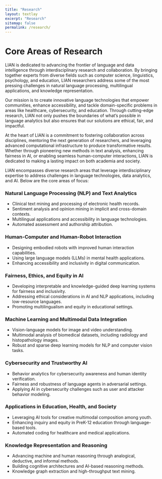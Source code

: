 ```yaml
---
title: "Research"
layout: textlay
excerpt: "Research"
sitemap: false
permalink: /research/
---
```


# **Core Areas of Research**

LIAN is dedicated to advancing the frontier of language and data intelligence through interdisciplinary research and collaboration. By bringing together experts from diverse fields such as computer science, linguistics, psychology, and education, LIAN researchers address some of the most pressing challenges in natural language processing, multilingual applications, and knowledge representation.

Our mission is to create innovative language technologies that empower communities, enhance accessibility, and tackle domain-specific problems in areas like healthcare, cybersecurity, and education. Through cutting-edge research, LIAN not only pushes the boundaries of what’s possible in language analytics but also ensures that our solutions are ethical, fair, and impactful.

At the heart of LIAN is a commitment to fostering collaboration across disciplines, mentoring the next generation of researchers, and leveraging advanced computational infrastructure to produce transformative results. Whether through pioneering new methods in text analysis, enhancing fairness in AI, or enabling seamless human-computer interactions, LIAN is dedicated to making a lasting impact on both academia and society.

LIAN encompasses diverse research areas that leverage interdisciplinary expertise to address challenges in language technologies, data analytics, and AI. Below are the core areas of focus:  

### **Natural Language Processing (NLP) and Text Analytics**  
- Clinical text mining and processing of electronic health records.  
- Sentiment analysis and opinion mining in implicit and cross-domain contexts.  
- Multilingual applications and accessibility in language technologies.  
- Automated assessment and authorship attribution.  

### **Human-Computer and Human-Robot Interaction**  
- Designing embodied robots with improved human interaction capabilities.  
- Using large language models (LLMs) in mental health applications.  
- Enhancing accessibility and inclusivity in digital communication.  

### **Fairness, Ethics, and Equity in AI**  
- Developing interpretable and knowledge-guided deep learning systems for fairness and inclusivity.  
- Addressing ethical considerations in AI and NLP applications, including low-resource languages.  
- Promoting multilingualism and equity in educational settings.  

### **Machine Learning and Multimodal Data Integration**  
- Vision-language models for image and video understanding.  
- Multimodal analysis of biomedical datasets, including radiology and histopathology images.  
- Robust and sparse deep learning models for NLP and computer vision tasks.  

### **Cybersecurity and Trustworthy AI**  
- Behavior analytics for cybersecurity awareness and human identity verification.  
- Fairness and robustness of language agents in adversarial settings.  
- Applying AI in cybersecurity challenges such as user and attacker behavior modeling.  

### **Applications in Education, Health, and Society**  
- Leveraging AI tools for creative multimodal composition among youth.  
- Enhancing inquiry and equity in PreK-12 education through language-based tools.  
- Automated coding for healthcare and medical applications.  

### **Knowledge Representation and Reasoning**  
- Advancing machine and human reasoning through analogical, deductive, and informal methods.  
- Building cognitive architectures and AI-based reasoning methods.  
- Knowledge graph extraction and high-throughput text mining.

<br>
<br>
